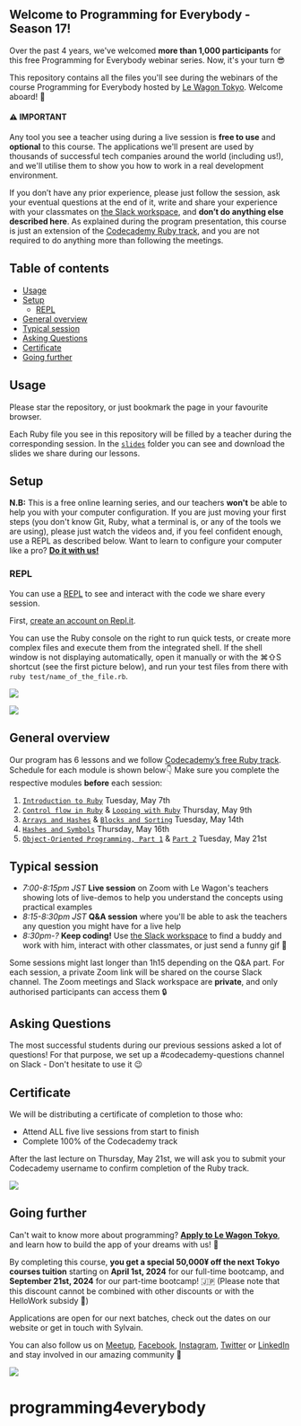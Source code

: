 ## Welcome to Programming for Everybody - Season 17!

Over the past 4 years, we've welcomed **more than 1,000 participants** for this free Programming for Everybody webinar series. Now, it's your turn 😎 

This repository contains all the files you'll see during the webinars of the course Programming for Everybody hosted by [Le Wagon Tokyo](https://www.lewagon.com/tokyo). Welcome aboard! 🎉

#### ⚠️ IMPORTANT

Any tool you see a teacher using during a live session is **free to use** and **optional** to this course. The applications we'll present are used by thousands of successful tech companies around the world (including us!), and we'll utilise them to show you how to work in a real development environment.

If you don’t have any prior experience, please just follow the session, ask your eventual questions at the end of it, write and share your experience with your classmates on [the Slack workspace](https://le-wagon-tokyo.slack.com), and **don’t do anything else described here**. As explained during the program presentation, this course is just an extension of the [Codecademy Ruby track](https://www.codecademy.com/learn/learn-ruby), and you are not required to do anything more than following the meetings.

## Table of contents

- [Usage](#usage)
- [Setup](#setup)
  - [REPL](#repl)
- [General overview](#general-overview)
- [Typical session](#typical-session)
- [Asking Questions](#asking-questions)
- [Certificate](#certificate)
- [Going further](#going-further)

## Usage

Please star the repository, or just bookmark the page in your favourite browser.

Each Ruby file you see in this repository will be filled by a teacher during the corresponding session. In the [`slides`](https://github.com/lewagonjapan/programming4everybody/tree/may-2024/slides) folder you can see and download the slides we share during our lessons.

## Setup

**N.B:** This is a free online learning series, and our teachers **won't** be able to help you with your computer configuration. If you are just moving your first steps (you don't know Git, Ruby, what a terminal is, or any of the tools we are using), please just watch the videos and, if you feel confident enough, use a REPL as described below. Want to learn to configure your computer like a pro? **[Do it with us!](#going-further)**

### REPL

You can use a [REPL](https://en.wikipedia.org/wiki/Read%E2%80%93eval%E2%80%93print_loop) to see and interact with the code we share every session.

First, [create an account on Repl.it](https://repl.it/signup).

You can use the Ruby console on the right to run quick tests, or create more complex files and execute them from the integrated shell.
If the shell window is not displaying automatically, open it manually or with the ⌘⇧S shortcut (see the first picture below), and run your test files from there with `ruby test/name_of_the_file.rb`.

![](https://github.com/lewagonjapan/programming4everybody/raw/january-2021/images/repl2.png)

![](https://github.com/lewagonjapan/programming4everybody/raw/january-2021/images/repl3.png)

## General overview

Our program has 6 lessons and we follow [Codecademy’s free Ruby track](https://www.codecademy.com/learn/learn-ruby).
Schedule for each module is shown below👇 Make sure you complete the respective modules **before** each session:

1. [`Introduction to Ruby`](https://github.com/lewagonjapan/programming4everybody/blob/may-2024/01_introduction.rb) Tuesday, May 7th
2. [`Control flow in Ruby`](https://github.com/lewagonjapan/programming4everybody/blob/may-2024/02_control_flow.rb) & [`Looping with Ruby`](https://github.com/lewagonjapan/programming4everybody/blob/january-2024/03_looping.rb) Thursday, May 9th
3. [`Arrays and Hashes`](https://github.com/lewagonjapan/programming4everybody/blob/may-2024/04_arrays_and_hashes.rb) & [`Blocks and Sorting`](https://github.com/lewagonjapan/programming4everybody/blob/may-2024/05_methods_and_blocks.rb) Tuesday, May 14th
4. [`Hashes and Symbols`](https://github.com/lewagonjapan/programming4everybody/blob/may-2024/06_hashes_and_symbols.rb) Thursday, May 16th
5. [`Object-Oriented Programming, Part 1`](https://github.com/lewagonjapan/programming4everybody/blob/may-2024/09_oop.rb) & [`Part 2`](https://github.com/lewagonjapan/programming4everybody/blob/may-2024/10_oop.rb) Tuesday, May 21st

## Typical session

- _7:00-8:15pm JST_ **Live session** on Zoom with Le Wagon's teachers showing lots of live-demos to help you understand the concepts using practical examples
- _8:15-8:30pm JST_ **Q&A session** where you'll be able to ask the teachers any question you might have for a live help
- _8:30pm-?_ **Keep coding!** Use [the Slack workspace](https://le-wagon-tokyo.slack.com) to find a buddy and work with him, interact with other classmates, or just send a funny gif 🙈

Some sessions might last longer than 1h15 depending on the Q&A part.
For each session, a private Zoom link will be shared on the course Slack channel. The Zoom meetings and Slack workspace are **private**, and only authorised participants can access them 🔒

## Asking Questions

The most successful students during our previous sessions asked a lot of questions! For that purpose, we set up a #codecademy-questions channel on Slack - Don't hesitate to use it 😉

## Certificate

We will be distributing a certificate of completion to those who:

- Attend ALL five live sessions from start to finish
- Complete 100% of the Codecademy track

After the last lecture on Thursday, May 21st, we will ask you to submit your Codecademy username to confirm completion of the Ruby track.

![](https://github.com/lewagonjapan/programming4everybody/raw/january-2021/images/certificate-v2.jpg)

## Going further

Can't wait to know more about programming? **[Apply to Le Wagon Tokyo](http://www.lewagon.com/tokyo/apply)**, and learn how to build the app of your dreams with us! 🚀

By completing this course, **you get a special 50,000¥ off the next Tokyo courses tuition** starting on **April 1st, 2024** for our full-time bootcamp, and **September 21st, 2024** for our part-time bootcamp! 🇯🇵
(Please note that this discount cannot be combined with other discounts or with the HelloWork subsidy 🙏)


Applications are open for our next batches, check out the dates on our website or get in touch with Sylvain.

You can also follow us on [Meetup](https://www.meetup.com/Le-Wagon-Tokyo-Coding-Station/), [Facebook](https://www.facebook.com/lewagontokyo), [Instagram](https://www.instagram.com/lewagontokyo), [Twitter](https://twitter.com/LeWagonTokyo) or [LinkedIn](https://www.linkedin.com/showcase/18655908/) and stay involved in our amazing community 🤩

![](https://github.com/lewagonjapan/programming4everybody/raw/master/images/IMG_2547.JPG)
# programming4everybody
